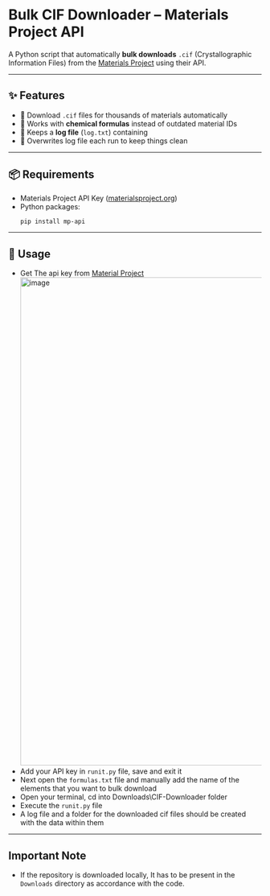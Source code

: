 # Bulk CIF Downloader – Materials Project API

A Python script that automatically **bulk downloads** `.cif` (Crystallographic Information Files) from the [Materials Project](https://materialsproject.org/) using their API.  

---

## ✨ Features
- 🔹 Download `.cif` files for thousands of materials automatically
- 🔹 Works with **chemical formulas** instead of outdated material IDs
- 🔹 Keeps a **log file** (`log.txt`) containing
- 🔹 Overwrites log file each run to keep things clean

---

## 📦 Requirements
- Materials Project API Key ([materialsproject.org](https://materialsproject.org/))
- Python packages:
  ```bash
  pip install mp-api
  
---

## 🔨 Usage
- Get The api key from [Material Project](https://next-gen.materialsproject.org/api)
   <img width="1919" height="970" alt="image" src="https://github.com/user-attachments/assets/36628cf0-e584-414e-93bc-36b2f8d90d34" />
- Add your API key in `runit.py` file, save and exit it
- Next open the `formulas.txt` file and manually add the name of the elements that you want to bulk download
- Open your terminal, cd into Downloads\CIF-Downloader folder 
- Execute the `runit.py` file
- A log file and a folder for the downloaded cif files should be created with the data within them

---

## Important Note

- If the repository is downloaded locally, It has to be present in the `Downloads` directory as accordance with the code.































